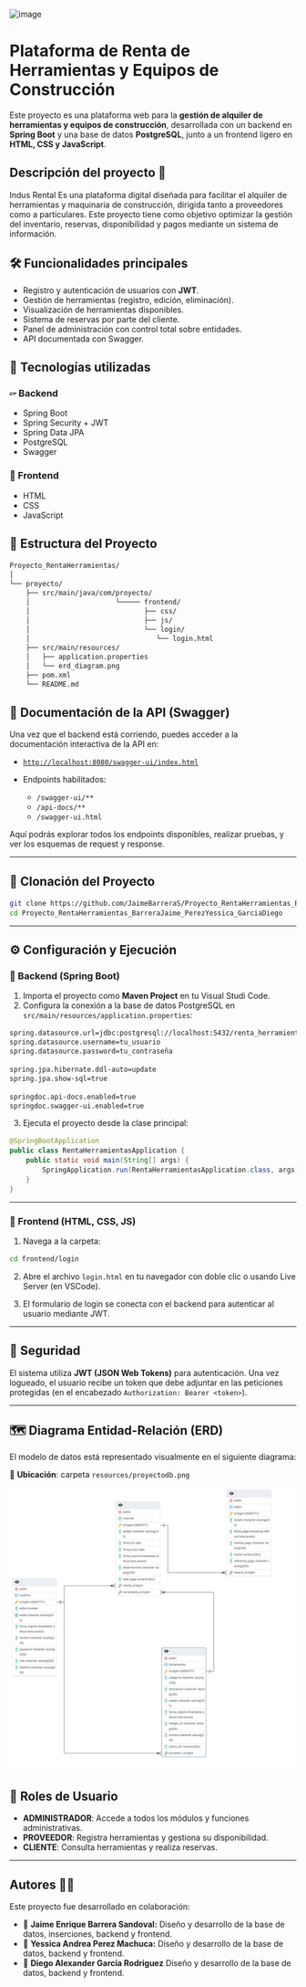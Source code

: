 ![image](https://github.com/user-attachments/assets/bafad487-dcfe-4aac-8bbc-a8dc4b52ab44)

# Plataforma de Renta de Herramientas y Equipos de Construcción

Este proyecto es una plataforma web para la **gestión de alquiler de herramientas y equipos de construcción**, desarrollada con un backend en **Spring Boot** y una base de datos **PostgreSQL**, junto a un frontend ligero en **HTML, CSS y JavaScript**.

## Descripción del proyecto 📝
Indus Rental Es una plataforma digital diseñada para facilitar el alquiler de herramientas y maquinaria de construcción, dirigida tanto a proveedores como a particulares. 
Este proyecto tiene como objetivo optimizar la gestión del inventario, reservas, disponibilidad y pagos mediante un sistema de información.

## 🛠️ Funcionalidades principales

* Registro y autenticación de usuarios con **JWT**.
* Gestión de herramientas (registro, edición, eliminación).
* Visualización de herramientas disponibles.
* Sistema de reservas por parte del cliente.
* Panel de administración con control total sobre entidades.
* API documentada con Swagger.


## 🚀 Tecnologías utilizadas

### 🖙 Backend

* Spring Boot
* Spring Security + JWT
* Spring Data JPA
* PostgreSQL
* Swagger

### 🎨 Frontend

* HTML
* CSS
* JavaScript


## 📁 Estructura del Proyecto

```
Proyecto_RentaHerramientas/
│
└── proyecto/
    ├── src/main/java/com/proyecto/
    │                     └───── frontend/
    │                            ├── css/
    │                            ├── js/
    │                            └── login/
    │                               └── login.html
    ├── src/main/resources/
    │   ├── application.properties
    │   └── erd_diagram.png
    ├── pom.xml
    └── README.md
```

## 🧪 Documentación de la API (Swagger)

Una vez que el backend está corriendo, puedes acceder a la documentación interactiva de la API en:

* [`http://localhost:8080/swagger-ui/index.html`](http://localhost:8080/swagger-ui/index.html)
* Endpoints habilitados:

  * `/swagger-ui/**`
  * `/api-docs/**`
  * `/swagger-ui.html`

Aquí podrás explorar todos los endpoints disponibles, realizar pruebas, y ver los esquemas de request y response.

---

## 📒 Clonación del Proyecto

```bash
git clone https://github.com/JaimeBarreraS/Proyecto_RentaHerramientas_BarreraJaime_PerezYessica_GarciaDiego.git
cd Proyecto_RentaHerramientas_BarreraJaime_PerezYessica_GarciaDiego
```

---

## ⚙️ Configuración y Ejecución

### 🔹 Backend (Spring Boot)

1. Importa el proyecto como **Maven Project** en tu Visual Studi Code.
2. Configura la conexión a la base de datos PostgreSQL en `src/main/resources/application.properties`:

```properties
spring.datasource.url=jdbc:postgresql://localhost:5432/renta_herramientas
spring.datasource.username=tu_usuario
spring.datasource.password=tu_contraseña

spring.jpa.hibernate.ddl-auto=update
spring.jpa.show-sql=true

springdoc.api-docs.enabled=true
springdoc.swagger-ui.enabled=true
```

3. Ejecuta el proyecto desde la clase principal:

```java
@SpringBootApplication
public class RentaHerramientasApplication {
    public static void main(String[] args) {
        SpringApplication.run(RentaHerramientasApplication.class, args);
    }
}

```
---

### 🔹 Frontend (HTML, CSS, JS)

1. Navega a la carpeta:

```bash
cd frontend/login
```

2. Abre el archivo `login.html` en tu navegador con doble clic o usando Live Server (en VSCode).

3. El formulario de login se conecta con el backend para autenticar al usuario mediante JWT.

---

## 🔐 Seguridad

El sistema utiliza **JWT (JSON Web Tokens)** para autenticación. Una vez logueado, el usuario recibe un token que debe adjuntar en las peticiones protegidas (en el encabezado `Authorization: Bearer <token>`).

---

## 🗺️ Diagrama Entidad-Relación (ERD)

El modelo de datos está representado visualmente en el siguiente diagrama:

📍 **Ubicación**: carpeta `resources/proyectodb.png`

![alt text](src/main/resources/proyectodb.png)


## 👥 Roles de Usuario

* **ADMINISTRADOR**: Accede a todos los módulos y funciones administrativas.
* **PROVEEDOR**: Registra herramientas y gestiona su disponibilidad.
* **CLIENTE**: Consulta herramientas y realiza reservas.

---

## **Autores** 🎉🤝
Este proyecto fue desarrollado en colaboración:
   - 👑 **Jaime Enrique Barrera Sandoval:** Diseño y desarrollo de la base de datos, inserciones, backend y frontend.
   - 👑 **Yessica Andrea Perez Machuca:** Diseño y desarrollo de la base de datos, backend y frontend.
   - 👑 **Diego Alexander García Rodriguez** Diseño y desarrollo de la base de datos, backend y frontend.

